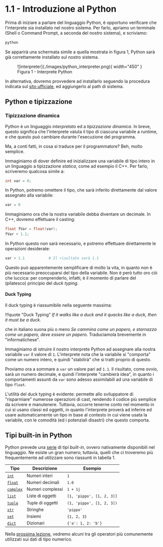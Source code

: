 # 1.1 - Introduzione al Python

Prima di iniziare a parlare del linguaggio Python, è opportuno verificare che l'interprete sia installato nel nostro sistema. Per farlo, apriamo un terminale (Shell o Command Prompt, a seconda del nostro sistema), e scriviamo:

```sh
python
```

Se apparirà una schermata simile a quella mostrata in figura 1, Python sarà già correttamente installato sul nostro sistema.

<figure markdown>
  ![interpreter](./images/python_interpreter.png){ width="450" }
  <figcaption>Figura 1 - Interprete Python</figcaption>
</figure>

In alternativa, dovremo provvedere ad installarlo seguendo la procedura indicata sul [sito ufficiale](https://www.python.org/), ed aggiungerlo al path di sistema.

## Python e tipizzazione

### Tipizzazione dinamica

Python è un linguaggio *interpretato* ed a *tipizzazione dinamica*. In breve, questo significa che l'interprete valuta il tipo di ciascuna variabile a runtime, e che questo può cambiare durante l'esecuzione del programma.

Ma, a conti fatti, in cosa si traduce per il programmatore? Beh, molto semplice.

Immaginiamo di dover definire ed inizializzare una variabile di tipo intero in un linguaggio a tipizzazione *statica*, come ad esempio il C++. Per farlo, scriveremo qualcosa simile a:

```c++
int var = 0;
```

In Python, potremo omettere il tipo, che sarà inferito direttamente dal valore assegnato alla variabile:

```py
var = 0
```

Immaginiamo ora che la nostra variabile debba diventare un decimale. In C++, dovremo effettuare il casting:

```c++
float fVar = float(var);
fVar + 1.1;
```

In Python questo non sarà necessario, e potremo effettuare direttamente le operazioni desiderate:

```py
var + 1.1			# Il risultato sarà 1.1
```

Questo può apparentemente semplificare di molto la vita, in quanto non è più necessario preoccuparsi del tipo della variabile. Non è però tutto oro ciò che luccica: per comprenderlo, infatti, è il momento di parlare del (pilatesco) principio del *duck typing*.

#### Duck Typing

Il duck typing è riassumibile nella seguente massima:

!!!quote "Duck Typing"
	*If it walks like a duck and it quacks like a duck, then it must be a duck.*

che in italiano suona più o meno *Se cammina come un papero, e starnazza come un papero, deve essere un papero*. Traduciamola brevemente in "informatichese". 

Immaginiamo di istruire il nostro interprete Python ad assegnare alla nostra variabile `var` il valore di `1`. L'interprete nota che la variabile si "comporta" come un numero intero, e quindi "stabilirà" che si tratti proprio di questo.

Proviamo ora a sommare a `var` un valore pari ad `1.1`. Il risultato, come ovvio, sarà un numero decimale, e quindi l'interprete "cambierà idea", in quanto i comportamenti assunti da `var` sono adesso assimilabili ad una variabile di tipo `float`.

L'utilità del duck typing è evidente: permette allo sviluppatore di "risparmiare" numerose operazioni di cast, rendendo il codice più semplice da scrivere e manutenere. Tuttavia, occorre tenerne conto nel momento in cui si usano classi ed oggetti, in quanto l'interprete proverà ad inferire ed usare automaticamente un tipo in base al contesto in cui viene usata la variabile, con le comodità (ed i potenziali disastri) che questo comporta.

## Tipi built-in in Python

Python prevede una [serie](https://docs.python.org/3/library/stdtypes.html) di tipi *built-in*, ovvero nativamente disponibili nel linguaggio. Ne esiste un gran numero; tuttavia, quelli che ci troveremo più frequentemente ad utilizzare sono riassunti in tabella 1.

| Tipo | Descrizione | Esempio |
| ---- | ----------- | ------- |
| [`int`](https://docs.python.org/3/library/functions.html#int) | Numeri interi | `1` |
| [`float`](https://docs.python.org/3/library/functions.html#float) | Numeri decimali | `1.0` |
| [`complex`](https://docs.python.org/3/library/functions.html#complex) | Numeri complessi | `1 + 1j` |
| [`list`](https://docs.python.org/3/library/stdtypes.html#list) | Liste di oggetti | `[1, 'pippo', [1, 2, 3]]` |
| [`tuple`](https://docs.python.org/3/library/stdtypes.html#tuple) | Tuple di oggetti | `(1, 'pippo', [1, 2, 3])` |
| [`str`](https://docs.python.org/3/library/stdtypes.html#str) | Stringhe | `'pippo'` |
| [`set`](https://docs.python.org/3/library/stdtypes.html#set) | Insiemi | `{1, 2, 3}` |
| [`dict`](https://docs.python.org/3/library/stdtypes.html#dict) | Dizionari | `{'a': 1, 2: 'b'}` |

Nella [prossima lezione](./02_operators.md), vedremo alcuni tra gli operatori più comunemente utilizzati sui dati di tipo numerico.

